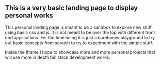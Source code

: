 ## This is a **very** basic landing page to display personal works

This personal landing page is meant to be a sandbox to explore new stuff using basic css and js. It is not meant to be over the top with different front end applications. For the time being it is just a barebones playground to try out basic concepts from scratch to try to experiment with the simple stuff. 

Inside the iframe I hope to showcase more and more personal projects that will use more in depth full stack development works. 